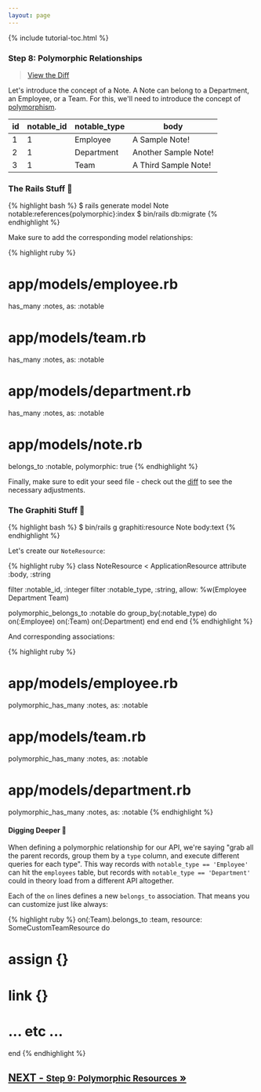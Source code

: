 ```yaml
---
layout: page
---
```


{% include tutorial-toc.html %}

<div markdown="1" class="col-md-8">

### Step 8: Polymorphic Relationships

> [View the Diff](https://github.com/graphiti-api/employee_directory/compare/step_7_many_to_many...step_8_polymorphic_belongs_to)

Let's introduce the concept of a Note. A Note can belong to a
Department, an Employee, or a Team. For this, we'll need to introduce
the concept of [polymorphism](https://guides.rubyonrails.org/v5.2/association_basics.html#polymorphic-associations).

<table class="table table-small text-center">
  <thead>
    <tr>
      <th class="text-center">id</th>
      <th class="text-center">notable_id</th>
      <th class="text-center">notable_type</th>
      <th class="text-center">body</th>
    </tr>
  </thead>
  <tbody>
    <tr>
      <td>1</td>
      <td>1</td>
      <td>Employee</td>
      <td>A Sample Note!</td>
    </tr>
    <tr>
      <td>2</td>
      <td>1</td>
      <td>Department</td>
      <td>Another Sample Note!</td>
    </tr>
    <tr>
      <td>3</td>
      <td>1</td>
      <td>Team</td>
      <td>A Third Sample Note!</td>
    </tr>
  </tbody>
</table>

### The Rails Stuff 🚂

{% highlight bash %}
$ rails generate model Note notable:references{polymorphic}:index
$ bin/rails db:migrate
{% endhighlight %}

Make sure to add the corresponding model relationships:

{% highlight ruby %}
# app/models/employee.rb
has_many :notes, as: :notable
# app/models/team.rb
has_many :notes, as: :notable
# app/models/department.rb
has_many :notes, as: :notable

# app/models/note.rb
belongs_to :notable, polymorphic: true
{% endhighlight %}

Finally, make sure to edit your seed file - check out the [diff](https://github.com/graphiti-api/employee_directory/compare/step_7_many_to_many...step_8_polymorphic_belongs_to) to see the necessary adjustments.

### The Graphiti Stuff 🎨

{% highlight bash %}
$ bin/rails g graphiti:resource Note body:text
{% endhighlight %}

Let's create our `NoteResource`:

{% highlight ruby %}
class NoteResource < ApplicationResource
  attribute :body, :string

  filter :notable_id, :integer
  filter :notable_type, :string, allow: %w(Employee Department Team)

  polymorphic_belongs_to :notable do
    group_by(:notable_type) do
      on(:Employee)
      on(:Team)
      on(:Department)
    end
  end
end
{% endhighlight %}

And corresponding associations:

{% highlight ruby %}
# app/models/employee.rb
polymorphic_has_many :notes, as: :notable
# app/models/team.rb
polymorphic_has_many :notes, as: :notable
# app/models/department.rb
polymorphic_has_many :notes, as: :notable
{% endhighlight %}

#### Digging Deeper 🧐

When defining a polymorphic relationship for our API, we're saying "grab
all the parent records, group them by a `type` column, and execute
different queries for each type". This way records with `notable_type ==
'Employee'` can hit the `employees` table, but records with
`notable_type == 'Department'` could in theory load from a different API
altogether.

Each of the `on` lines defines a new `belongs_to` association. That
means you can customize just like always:

{% highlight ruby %}
on(:Team).belongs_to :team, resource: SomeCustomTeamResource do
  # assign {}
  # link {}
  # ... etc ...
end
{% endhighlight %}

</div>

<div class="clearfix">
  <h2 id="next">
    <a href="/tutorial/step_9">
      NEXT - 
      <small>Step 9: Polymorphic Resources</small>
      &raquo;
    </a>
  </h2>
</div>
